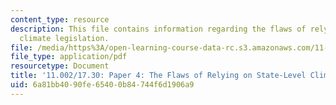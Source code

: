 ```yaml
---
content_type: resource
description: This file contains information regarding the flaws of relying on state-level
  climate legislation.
file: /media/https%3A/open-learning-course-data-rc.s3.amazonaws.com/11-002j-making-public-policy-fall-2014/6a81bb4090fe65400b84744f6d1906a9_MIT11_002JF14_pa4stud3.pdf
file_type: application/pdf
resourcetype: Document
title: '11.002/17.30: Paper 4: The Flaws of Relying on State-Level Climate Legislation'
uid: 6a81bb40-90fe-6540-0b84-744f6d1906a9
---
```

